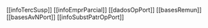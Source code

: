 [[infoTercSusp]]
[[infoEmprParcial]]
[[dadosOpPort]]
[[basesRemun]]
[[basesAvNPort]]
[[infoSubstPatrOpPort]]